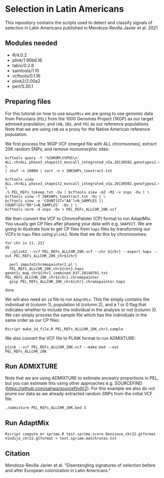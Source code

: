# Selection in Latin Americans
This repository contains the scripts used to detect and classify signals of selection in Latin Americans published in Mendoza-Revilla Javier et al. 2021

## Modules needed
* R/4.0.2
* plink/1.90b6.16
* tabix/0.2.6
* samtools/1.10
* vcftools/0.1.16
* plink2/2.00a2
* perl/5.30.1

## Preparing files
For this tutorial on how to use `AdaptMix` we are going to use genomic data from Peruvians (`PEL`) from the 1000 Genomes Project (1KGP) as our target admixed population, and `CHB`, `IBS`, and `YRI` as our reference populations. Note that we are using `CHB` as a proxy for the Native American reference population.

We first process the 1KGP VCF (merged file with ALL chromsomes), extract 20K random SNPs, and remove monomorphic sites:

```
bcftools query -f '%CHROM\t%POS\n' ALL.chrALL.phase3_shapeit2_mvncall_integrated_v5a.20130502.genotypes2.vcf.gz \
| shuf -n 20000 | sort -n > 20KSNPs_toextract.txt

bcftools view ALL.chrALL.phase3_shapeit2_mvncall_integrated_v5a.20130502.genotypes2.vcf.gz \
-S PEL_REFs_tokeep.txt -Ou | bcftools view -m2 -M2 -v snps -Ou | \
bcftools view -T 20KSNPs_toextract.txt -Ou | \
bcftools view -e 'COUNT(GT="AA")=N_SAMPLES || COUNT(GT="RR")=N_SAMPLES' -Ou | \
bcftools norm -d snps -Ov > PEL_REFs_ALLCHR_20K.vcf
```

We then convert the VCF to ChromoPainter (CP) format to run AdaptMix. You usually get CP files after phasing your data with e.g. `SHAPEIT`. We are going to illustrate how to get CP files from `haps` files by transforming our VCFs to `haps` files using `plink2`. Note that we do this by chromosomes:

```
for chr in {1..22}
do
  ./plink2 --vcf PEL_REFs_ALLCHR_20K.vcf --chr ${chr} --export haps --out PEL_REFs_ALLCHR_20K_chr${chr}

  perl impute2chromopainter2.pl \
  PEL_REFs_ALLCHR_20K_chr${chr}.haps genetic_map_chr${chr}_combined_b37.20140701.txt PEL_REFs_ALLCHR_20K_chr${chr}.chromopainter
  gzip PEL_REFs_ALLCHR_20K_chr${chr}.chromopainter.haps

done
```

We will also need an `id` file to run `AdaptMix`. This file simply contains the individual id (column 1), population id (column 2), and a 1 or 0 flag that indicates whether to include the individual in the analysis or not (column 3). We can simply process the sample file which has the individuals in the same order as our CP files:

```
Rscript make_id_file.R PEL_REFs_ALLCHR_20K_chr1.sample 
```


We also convert the VCF file to PLINK format to run ADMIXTURE:

```
plink --vcf PEL_REFs_ALLCHR_20K.vcf --make-bed --out PEL_REFs_ALLCHR_20K
```

## Run ADMIXTURE 
Note that we are using ADMIXTURE to estimate ancestry proportions in PEL, but you can estimate this using other approaches e.g. SOURCEFIND (https://github.com/sahwa/sourcefindV2). For this example we also do not prune our data as we already extracted random SNPs from the initial VCF file.

```
./admixture PEL_REFs_ALLCHR_20K.bed 3
```

## Run AdaptMix

```
Rscript compute_mr_sprime.R test.sprime.score Denisova_chr22.gtformat Vindija_chr22.gtformat > test.sprime.matchrates.txt
```

## Citation
Mendoza-Revilla Javier et al. "Disentangling signatures of selection before and after European colonization in Latin Americans." 
